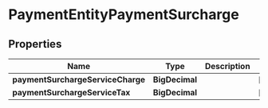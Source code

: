 

# PaymentEntityPaymentSurcharge


## Properties

| Name | Type | Description | Notes |
|------------ | ------------- | ------------- | -------------|
|**paymentSurchargeServiceCharge** | **BigDecimal** |  |  [optional] |
|**paymentSurchargeServiceTax** | **BigDecimal** |  |  [optional] |



